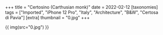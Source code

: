+++
title = "Certosino (Carthusian monk)"
date = 2022-02-12
[taxonomies]
tags = ["Imported", "iPhone 12 Pro", "Italy", "Architecture", "B&W", "Certosa di Pavia"]
[extra]
thumbnail = "0.jpg"
+++

{{ img(src="0.jpg") }}
